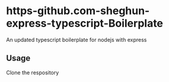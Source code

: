 # https-github.com-sheghun-express-typescript-Boilerplate
An updated typescript boilerplate for nodejs with express

## Usage
Clone the respository
